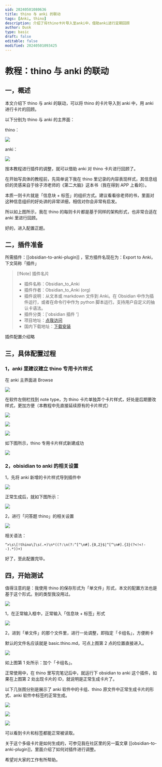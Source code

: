 ```yaml
---
uid: 20240501080636
title: thino 与 anki 的联动
tags: [Anki, thino]
description: 介绍了将thino卡片导入至anki中，借助anki进行定期回顾
author: Dusk
type: basic
draft: false
editable: false
modified: 20240501093425
---
```


# 教程：thino 与 anki 的联动

## 一，概述

本文介绍下 thino 与 anki 的联动，可以将 thino 的卡片导入到 anki 中，用 anki 进行卡片的回顾。

以下分别为 thino 与 anki 的主界面：

thino：

![](https://cdn.pkmer.cn/images/202405031040773.png!pkmer)

anki：

![](https://cdn.pkmer.cn/images/202405031040774.png!pkmer)

按本教程进行插件的调整，就可以借助 anki 对 thino 卡片进行回顾了。

在开始写具体的教程前，先简单说下我在 thino 里记录的内容表现样式，其信息组织的灵感来自于徐子沛老师的《第二大脑》这本书（我在得到 APP 上看的）。

本质一则卡片就是「信息块 + 标签」的组织方式。建议看看徐老师的书，里面对这种信息组织的好处讲的非常详细，相信对你会非常有启发。

所以如上图所示，我在 thino 的每则卡片都是基于同样的架构形式，也非常合适在 anki 里进行回顾。

好的，进入配置正题。

## 二，插件准备

所需插件：[[obsidian-to-anki-plugin]] ，官方插件名现在为：Export to Anki，下文简称「插件」

> [!Note] 插件名片
> - 插件名称：Obsidian_to_Anki
> - 插件作者：Obsidian_to_Anki (org)
> - 插件说明：从文本或 markdown 文件到 Anki。在 Obsidian 中作为插件运行，或者在命令行中作为 python 脚本运行。支持用户自定义的抽认卡语法。
> - 插件分类：['obsidian 插件 ']
> - 项目地址：[点我访问](https://github.com/Pseudonium/Obsidian_to_Anki)
> - 国内下载地址：[下载安装](https://pkmer.cn/products/plugin/pluginMarket/?Obsidian-to-Anki)

插件配置介绍略

## 三，具体配置过程

### 1，anki 里建议建立 thino 专用卡片样式

在 anki 主界面进 Browse

![](https://cdn.pkmer.cn/images/202405031040775.png!pkmer)

在软件左侧栏找到 note type，为 thino 卡片单独弄个卡片样式，好处是后期要改样式，更加方便（本教程中先直接延续原有的卡片样式）

![](https://cdn.pkmer.cn/images/202405031040776.png!pkmer)

![](https://cdn.pkmer.cn/images/202405031040777.png!pkmer)

![](https://cdn.pkmer.cn/images/202405031040778.png!pkmer)

如下图所示，thino 专用卡片样式新建成功

![](https://cdn.pkmer.cn/images/202405031040779.png!pkmer)

### 2，obisidian to anki 的相关设置

1，先将 anki 新增的卡片样式导到插件中

![](https://cdn.pkmer.cn/images/202405031040780.png!pkmer)

正常生成后，就如下图所示：

![](https://cdn.pkmer.cn/images/202405031040781.png!pkmer)

2，进行「问答题 thino」的相关设置

![](https://cdn.pkmer.cn/images/202405031040782.png!pkmer)

相关语法：

```
^>\s\[!thino\]\s(.+)\n*((?:\n(?:^[^\n#].{0,2}$|^[^\n#].{3}(?<!<!--).*))+)
```

好了，至此配置完毕。

## 四，开始测试

值得注意的是：我使用 thino 的保存形式为「单文件」形式，本文的配置方法也是基于这个形式。别的类型我没用过。

![](https://cdn.pkmer.cn/images/202405031040783.png!pkmer)

1，在正常输入框中，正常输入「信息块 + 标签」形式

![](https://cdn.pkmer.cn/images/202405031040784.png!pkmer)

2，进到「单文件」的那个文件里，进行一处调整，即指定「卡组名」，方便刷卡

默认的文件名应该就是 basic.thino.md，可点上图第 2 点的位置直接进入。

![](https://cdn.pkmer.cn/images/202405031040785.png!pkmer)

如上图第 1 处所示：加个「卡组名」。

正常使用中，在 thino 里写完笔记后中，就运行下 obsidian to anki 这个插件，如果在上图第 2 处出现卡片的 ID，就说明是正常生成卡片了。

以下几张图分别是展示了 anki 软件中的卡组、thino 原文件中正常生成卡片的形式、anki 软件中标签的正常生成。

![](https://cdn.pkmer.cn/images/202405031040786.png!pkmer)

![](https://cdn.pkmer.cn/images/202405031040787.png!pkmer)

![](https://cdn.pkmer.cn/images/202405031040788.png!pkmer)

可以看到卡片和标签都能正常被读取。

关于这个多级卡片是如何生成的，可参见我在社区里的另一篇文章 [[obsidian-to-anki-plugin]]，里面介绍了如何对插件进行调整。

希望对大家的工作有所帮助。